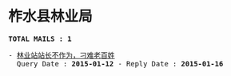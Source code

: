 # 柞水县林业局
<pre><b>TOTAL MAILS : 1</b></pre>
<pre>
- <a href="../../categories/mails/2899.md">林业站站长不作为，刁难老百姓</a><br/>  Query Date : <b>2015-01-12</b> - Reply Date : <b>2015-01-16</b>
</pre>

